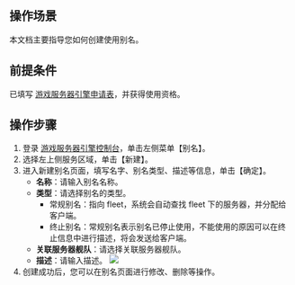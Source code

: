## 操作场景
本文档主要指导您如何创建使用别名。


## 前提条件
已填写 [游戏服务器引擎申请表](https://cloud.tencent.com/apply/p/k0b6pvbhs6)，并获得使用资格。

## 操作步骤

1. 登录 [游戏服务器引擎控制台](https://console.cloud.tencent.com/gse/asset)，单击左侧菜单【别名】。
2. 选择左上侧服务区域，单击【新建】。
3. 进入新建别名页面，填写名字、别名类型、描述等信息，单击【确定】。
   - **名称**：请输入别名名称。
   - **类型**：请选择别名的类型。
     - 常规别名：指向 fleet，系统会自动查找 fleet 下的服务器，并分配给客户端。
     - 终止别名：常规别名表示别名已停止使用，不能使用的原因可以在终止信息中进行描述，将会发送给客户端。
   - **关联服务器舰队**：请选择关联服务器舰队。
   - **描述**：请输入描述。 
![](https://main.qcloudimg.com/raw/ad4bc63c1809a6e13a59e67fa16b6531.jpg)
4. 创建成功后，您可以在别名页面进行修改、删除等操作。
